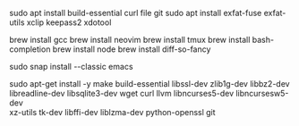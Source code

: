 sudo apt install build-essential curl file git
sudo apt install exfat-fuse exfat-utils xclip keepass2 xdotool

brew install gcc
brew install neovim
brew install tmux
brew install bash-completion
brew install node
brew install diff-so-fancy

sudo snap install --classic emacs


<!-- pour python / pyenv : -->

sudo apt-get install -y make build-essential libssl-dev zlib1g-dev libbz2-dev \
libreadline-dev libsqlite3-dev wget curl llvm libncurses5-dev libncursesw5-dev \
xz-utils tk-dev libffi-dev liblzma-dev python-openssl git
